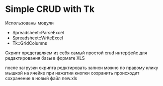 Simple CRUD with Tk 
===================

 Использованы модули
 - Spreadsheet::ParseExcel
 - Spreadsheet::WriteExcel
 - Tk::GridColumns

Скрипт представляем из себя самый простой crud интерфейс 
для редактирования базы в формате XLS

после загрузки скрипта редктировать записи можно по правому клику мышкой на ячейке
при нажатии кнопки сохранить происходит сохранение в новый файл new.xls
